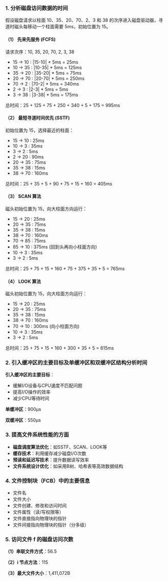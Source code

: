 ### 1. 分析磁盘访问数据的时间

假设磁盘请求以柱面 10、35、20、70、2、3 和 38 的次序进入磁盘驱动器，寻道时磁头每移动一个柱面需要 5ms，初始位置为 15。

#### （1） 先来先服务 (FCFS)

请求次序：10, 35, 20, 70, 2, 3, 38

- 15 -> 10 : |15-10| * 5ms = 25ms
- 10 -> 35 : |10-35| * 5ms = 125ms
- 35 -> 20 : |35-20| * 5ms = 75ms
- 20 -> 70 : |20-70| * 5ms = 250ms
- 70 -> 2  : |70-2| * 5ms = 340ms
- 2 -> 3   : |2-3| * 5ms = 5ms
- 3 -> 38  : |3-38| * 5ms = 175ms

总时间：25 + 125 + 75 + 250 + 340 + 5 + 175 = 995ms

#### （2） 最短寻道时间优先 (SSTF)

初始位置为 15，选择最近的柱面：

- 15 -> 10 : 25ms
- 10 -> 3  : 35ms
- 3  -> 2  : 5ms
- 2  -> 20 : 90ms
- 20 -> 35 : 75ms
- 35 -> 38 : 15ms
- 38 -> 70 : 160ms

总时间：25 + 35 + 5 + 90 + 75 + 15 + 160 = 405ms

#### （3） SCAN 算法

磁头初始位置为 15，向大柱面方向运行：

- 15 -> 20 : 25ms
- 20 -> 35 : 75ms
- 35 -> 38 : 15ms
- 38 -> 70 : 160ms
- 70 -> 85 : 75ms
- 85 -> 10 : 375ms (回到头再向小柱面方向)
- 10 -> 3  : 35ms
- 3  -> 2  : 5ms

总时间：25 + 75 + 15 + 160 + 75 + 375 + 35 + 5 = 765ms

#### （4） LOOK 算法

磁头初始位置为 15，向大柱面方向运行：

- 15 -> 20 : 25ms
- 20 -> 35 : 75ms
- 35 -> 38 : 15ms
- 38 -> 70 : 160ms
- 70 -> 10 : 300ms (向小柱面方向)
- 10 -> 3  : 35ms
- 3  -> 2  : 5ms

总时间：25 + 75 + 15 + 160 + 300 + 35 + 5 = 615ms

### 2. 引入缓冲区的主要目标及单缓冲区和双缓冲区结构分析时间

**引入缓冲区的主要目标**：
- 缓解I/O设备与CPU速度不匹配问题
- 提高I/O操作的效率
- 减少CPU等待时间

**单缓冲区**：900μs

**双缓冲区**：550μs
### 3. 提高文件系统性能的方面

- **磁盘调度算法优化**：如SSTF、SCAN、LOOK等
- **缓存技术**：利用缓存减少磁盘I/O次数
- **预读和延迟写技术**：提升数据读写效率
- **文件系统设计优化**：如采用B树、哈希表等高效数据结构

### 4. 文件控制块（FCB）中的主要信息

- 文件名
- 文件大小
- 文件创建、修改和访问时间
- 文件属性（读/写权限等）
- 文件直接指向物理块的指针
- 文件间接指向物理块的指针（分多级）

### 5. 访问文件 f 的磁盘访问次数

**（1）串联文件方式**：56.5

**（2）i 节点方法**：115

**（3）最大文件大小**：1,411,072B